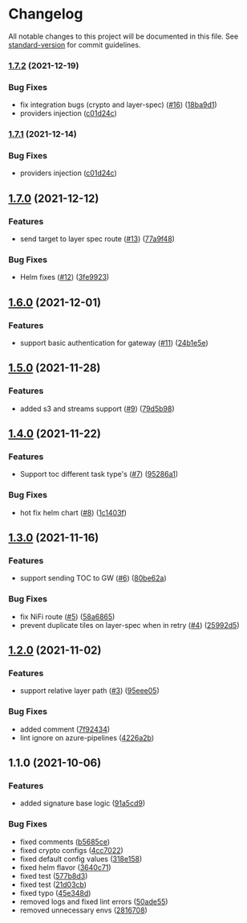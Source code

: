 # Changelog

All notable changes to this project will be documented in this file. See [standard-version](https://github.com/conventional-changelog/standard-version) for commit guidelines.

### [1.7.2](https://github.com/MapColonies/sync-worker/compare/v1.7.0...v1.7.2) (2021-12-19)


### Bug Fixes

* fix integration bugs (crypto and layer-spec) ([#16](https://github.com/MapColonies/sync-worker/issues/16)) ([18ba9d1](https://github.com/MapColonies/sync-worker/commit/18ba9d1e036661dcf824fb23879e8207dfb98e61))
* providers injection ([c01d24c](https://github.com/MapColonies/sync-worker/commit/c01d24cf1f752a0facfdefc229d15014d75780fb))

### [1.7.1](https://github.com/MapColonies/sync-worker/compare/v1.7.0...v1.7.1) (2021-12-14)


### Bug Fixes

* providers injection ([c01d24c](https://github.com/MapColonies/sync-worker/commit/c01d24cf1f752a0facfdefc229d15014d75780fb))

## [1.7.0](https://github.com/MapColonies/sync-worker/compare/v1.6.0...v1.7.0) (2021-12-12)


### Features

* send target to layer spec route ([#13](https://github.com/MapColonies/sync-worker/issues/13)) ([77a9f48](https://github.com/MapColonies/sync-worker/commit/77a9f48838df71dbafb8631f8800482f8baf908c))


### Bug Fixes

* Helm fixes ([#12](https://github.com/MapColonies/sync-worker/issues/12)) ([3fe9923](https://github.com/MapColonies/sync-worker/commit/3fe99230f3726edfc25966f785b61eab308436ba))

## [1.6.0](https://github.com/MapColonies/sync-worker/compare/v1.5.0...v1.6.0) (2021-12-01)


### Features

* support basic authentication for gateway ([#11](https://github.com/MapColonies/sync-worker/issues/11)) ([24b1e5e](https://github.com/MapColonies/sync-worker/commit/24b1e5e5e7d82057a3acce154bfcab58d0e54576))

## [1.5.0](https://github.com/MapColonies/sync-worker/compare/v1.4.0...v1.5.0) (2021-11-28)


### Features

* added s3 and streams support ([#9](https://github.com/MapColonies/sync-worker/issues/9)) ([79d5b98](https://github.com/MapColonies/sync-worker/commit/79d5b98bd1cad956641b238df8e4ef4287bb7dce))

## [1.4.0](https://github.com/MapColonies/sync-worker/compare/v1.3.0...v1.4.0) (2021-11-22)


### Features

* Support toc different task type's ([#7](https://github.com/MapColonies/sync-worker/issues/7)) ([95286a1](https://github.com/MapColonies/sync-worker/commit/95286a18e171ead549d8813322b61079a3e66cde))


### Bug Fixes

* hot fix helm chart ([#8](https://github.com/MapColonies/sync-worker/issues/8)) ([1c1403f](https://github.com/MapColonies/sync-worker/commit/1c1403fa03c638c3901aa85ca88c7ea36e999257))

## [1.3.0](https://github.com/MapColonies/sync-worker/compare/v1.2.0...v1.3.0) (2021-11-16)


### Features

* support sending TOC to GW ([#6](https://github.com/MapColonies/sync-worker/issues/6)) ([80be62a](https://github.com/MapColonies/sync-worker/commit/80be62ac96d7f9f09aa07ec322de5cb986bfb19a))


### Bug Fixes

* fix NiFi route ([#5](https://github.com/MapColonies/sync-worker/issues/5)) ([58a6865](https://github.com/MapColonies/sync-worker/commit/58a68652127db2b813e7264f2406a7d9c9609f67))
* prevent duplicate tiles on layer-spec when in retry ([#4](https://github.com/MapColonies/sync-worker/issues/4)) ([25992d5](https://github.com/MapColonies/sync-worker/commit/25992d50df5719f7fd2dea6a8c09bf832b7edb24))

## [1.2.0](https://github.com/MapColonies/sync-worker/compare/v1.1.0...v1.2.0) (2021-11-02)


### Features

* support relative layer path ([#3](https://github.com/MapColonies/sync-worker/issues/3)) ([95eee05](https://github.com/MapColonies/sync-worker/commit/95eee052d5cc744269a60bc493902d445b86b2f7))


### Bug Fixes

* added comment ([7f92434](https://github.com/MapColonies/sync-worker/commit/7f92434d22a99e1270f2fe0b657d3f421ca89fe8))
* lint ignore on azure-pipelines ([4226a2b](https://github.com/MapColonies/sync-worker/commit/4226a2b0406c02bab159cbea4f14abcbda52c064))

## 1.1.0 (2021-10-06)


### Features

* added signature base logic ([91a5cd9](https://github.com/MapColonies/sync-worker/commit/91a5cd90af391edf5188c7f884a96401c8ecbdff))


### Bug Fixes

* fixed comments ([b5685ce](https://github.com/MapColonies/sync-worker/commit/b5685ce0d2711576231ec2bd5830099b26bb70f3))
* fixed crypto configs ([4cc7022](https://github.com/MapColonies/sync-worker/commit/4cc70221bb727341fbf75556f7c7197ca2e64f1d))
* fixed default config values ([318e158](https://github.com/MapColonies/sync-worker/commit/318e158a9991577dbb33d3beec8ce2683464fd0f))
* fixed helm flavor ([3640c71](https://github.com/MapColonies/sync-worker/commit/3640c71f7e66ed01321530fb67215f3e2a11abe1))
* fixed test ([577b8d3](https://github.com/MapColonies/sync-worker/commit/577b8d3ed473cefb3406ac9d4264c6c543550118))
* fixed test ([21d03cb](https://github.com/MapColonies/sync-worker/commit/21d03cb7eb929d33268726b52b3da71145152f6e))
* fixed typo ([45e348d](https://github.com/MapColonies/sync-worker/commit/45e348d3e600a44e9e48a05738553ed9849c0a80))
* removed logs and fixed lint errors ([50ade55](https://github.com/MapColonies/sync-worker/commit/50ade558d9809d0ffc1839fc5daf9a5b0753205d))
* removed unnecessary envs ([2816708](https://github.com/MapColonies/sync-worker/commit/2816708b28b4ae3143b7efbc5fc5781c0b81d225))
